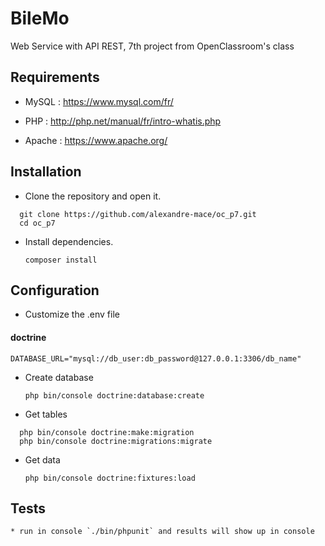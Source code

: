 # BileMo

Web Service with API REST, 7th project from OpenClassroom's class

## Requirements 
* MySQL : https://www.mysql.com/fr/

* PHP : http://php.net/manual/fr/intro-whatis.php

* Apache : https://www.apache.org/

## Installation 
* Clone the repository and open it.

```
  git clone https://github.com/alexandre-mace/oc_p7.git
  cd oc_p7
```

* Install dependencies.

  `composer install`

## Configuration
* Customize the .env file

#### doctrine
  `DATABASE_URL="mysql://db_user:db_password@127.0.0.1:3306/db_name"`

* Create database 

  `php bin/console doctrine:database:create`

* Get tables 

```
  php bin/console doctrine:make:migration
  php bin/console doctrine:migrations:migrate
```

* Get data

  `php bin/console doctrine:fixtures:load`

## Tests
```
* run in console `./bin/phpunit` and results will show up in console
```